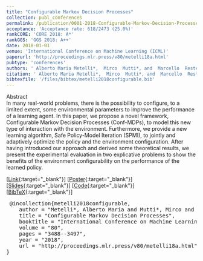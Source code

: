 ```yaml
---
title: "Configurable Markov Decision Processes"
collection: publ_conferences
permalink: /publication/0001-2018-Configurable-Markov-Decision-Processes
acceptance: 'Acceptance rate: 618/2473 (25.0%)'
rankCORE: 'CORE 2018: A*'
rankGGS: 'GGS 2018: A++'
date: 2018-01-01
venue: 'International Conference on Machine Learning (ICML)'
paperurl: 'http://proceedings.mlr.press/v80/metelli18a.html'
pubtype: 'conferences'
authors: ' Alberto Maria Metelli*,  Mirco  Mutti*, and  Marcello  Restelli'
citation: ' Alberto Maria Metelli*,  Mirco  Mutti*, and  Marcello  Restelli&quot;Configurable Markov Decision Processes.&quot; International Conference on Machine Learning (ICML), 2018'
bibtexfile: '/files/bibtex/metelli2018configurable.bib'
---
```

Abstract
 <br> In many real-world problems, there is the possibility to configure, to a limited extent, some environmental parameters to improve the performance of a learning agent. In this paper, we propose a novel framework, Configurable Markov Decision Processes (Conf-MDPs), to model this new type of interaction with the environment. Furthermore, we provide a new learning algorithm, Safe Policy-Model Iteration (SPMI), to jointly and adaptively optimize the policy and the environment configuration. After having introduced our approach and derived some theoretical results, we present the experimental evaluation in two explicative problems to show the benefits of the environment configurability on the performance of the learned policy. <br> 

 [[Link](http://proceedings.mlr.press/v80/metelli18a.html){:target="_blank"}] [[Poster](https://albertometelli.github.io/files/poster_icml2018.pdf){:target="_blank"}] [[Slides](https://albertometelli.github.io/files/slides_icml2018.pdf){:target="_blank"}] [[Code](https://github.com/albertometelli/Configurable-Markov-Decision-Processes-ICML-2018){:target="_blank"}] [[BibTeX](/files/bibtex/metelli2018configurable.bib){:target="_blank"}] 
<pre> @incollection{metelli2018configurable,
    author = "Metelli*, Alberto Maria and Mutti*, Mirco and Restelli, Marcello",
    title = "Configurable Markov Decision Processes",
    booktitle = "International Conference on Machine Learning ({ICML})",
    volume = "80",
    pages = "3488--3497",
    year = "2018",
    url = "http://proceedings.mlr.press/v80/metelli18a.html"
} </pre>
